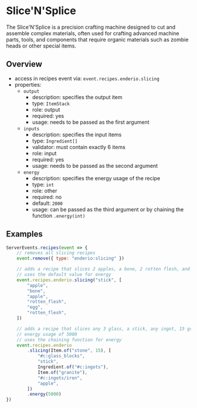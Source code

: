# Slice'N'Splice

The Slice'N'Splice is a precision crafting machine designed to cut and assemble complex materials, often used for crafting advanced machine parts, tools,
and components that require organic materials such as zombie heads or other special items.

## Overview

-   access in recipes event via: `event.recipes.enderio.slicing`
-   properties:
    -   `output`
        -   description: specifies the output item
        -   type: `ItemStack`
        -   role: output
        -   required: yes
        -   usage: needs to be passed as the first argument
    -   `inputs`
        -   description: specifies the input items
        -   type: `Ingredient[]`
        -   validator: must contain exactly 6 items
        -   role: input
        -   required: yes
        -   usage: needs to be passed as the second argument
    -   `energy`
        -   description: specifies the energy usage of the recipe
        -   type: `int`
        -   role: other
        -   required: no
        -   default: `2000`
        -   usage: can be passed as the third argument or by chaining the function `.energy(int)`

## Examples

```js
ServerEvents.recipes(event => {
    // removes all slicing recipes
    event.remove({ type: "enderio:slicing" })

    // adds a recipe that slices 2 apples, a bone, 2 rotten flesh, and an egg into a stick
    // uses the default value for energy
    event.recipes.enderio.slicing("stick", [
        "apple",
        "bone",
        "apple",
        "rotten_flesh",
        "egg",
        "rotten_flesh",
    ])

    // adds a recipe that slices any 3 glass, a stick, any ingot, 15 granite, any 3 iron ingots, and an apple into 15 stone
    // energy usage of 5000
    // uses the chaining function for energy
    event.recipes.enderio
        .slicing(Item.of("stone", 15), [
            "#c:glass_blocks",
            "stick",
            Ingredient.of("#c:ingots"),
            Item.of("granite"),
            "#c:ingots/iron",
            "apple",
        ])
        .energy(5000)
})
```
